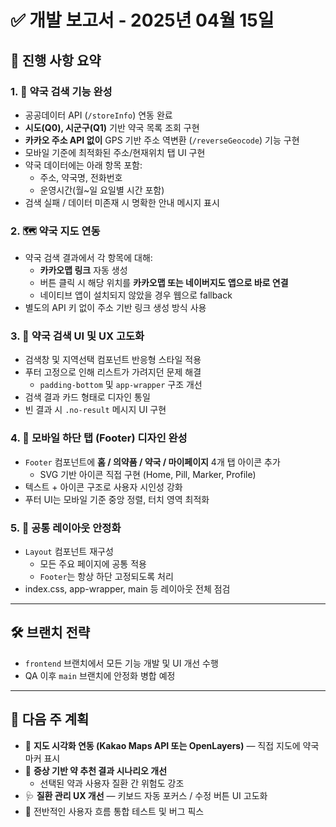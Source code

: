 
# ✅ 개발 보고서 - 2025년 04월 15일

## 📌 진행 사항 요약

### 1. 🏥 약국 검색 기능 완성
- 공공데이터 API (`/storeInfo`) 연동 완료
- **시도(Q0), 시군구(Q1)** 기반 약국 목록 조회 구현
- **카카오 주소 API 없이** GPS 기반 주소 역변환 (`/reverseGeocode`) 기능 구현
- 모바일 기준에 최적화된 주소/현재위치 탭 UI 구현
- 약국 데이터에는 아래 항목 포함:
  - 주소, 약국명, 전화번호
  - 운영시간(월~일 요일별 시간 포함)
- 검색 실패 / 데이터 미존재 시 명확한 안내 메시지 표시

### 2. 🗺 약국 지도 연동
- 약국 검색 결과에서 각 항목에 대해:
  - **카카오맵 링크** 자동 생성
  - 버튼 클릭 시 해당 위치를 **카카오맵 또는 네이버지도 앱으로 바로 연결**
  - 네이티브 앱이 설치되지 않았을 경우 웹으로 fallback
- 별도의 API 키 없이 주소 기반 링크 생성 방식 사용

### 3. 🧪 약국 검색 UI 및 UX 고도화
- 검색창 및 지역선택 컴포넌트 반응형 스타일 적용
- 푸터 고정으로 인해 리스트가 가려지던 문제 해결
  - `padding-bottom` 및 `app-wrapper` 구조 개선
- 검색 결과 카드 형태로 디자인 통일
- 빈 결과 시 `.no-result` 메시지 UI 구현

### 4. 📱 모바일 하단 탭 (Footer) 디자인 완성
- `Footer` 컴포넌트에 **홈 / 의약품 / 약국 / 마이페이지** 4개 탭 아이콘 추가
  - SVG 기반 아이콘 직접 구현 (Home, Pill, Marker, Profile)
- 텍스트 + 아이콘 구조로 사용자 시인성 강화
- 푸터 UI는 모바일 기준 중앙 정렬, 터치 영역 최적화

### 5. 🧭 공통 레이아웃 안정화
- `Layout` 컴포넌트 재구성
  - 모든 주요 페이지에 공통 적용
  - `Footer`는 항상 하단 고정되도록 처리
- index.css, app-wrapper, main 등 레이아웃 전체 점검

---

## 🛠 브랜치 전략

- `frontend` 브랜치에서 모든 기능 개발 및 UI 개선 수행
- QA 이후 `main` 브랜치에 안정화 병합 예정

---

## 🔄 다음 주 계획

- 📍 **지도 시각화 연동 (Kakao Maps API 또는 OpenLayers)** — 직접 지도에 약국 마커 표시
- 💊 **증상 기반 약 추천 결과 시나리오 개선**
  - 선택된 약과 사용자 질환 간 위험도 강조
- 🩺 **질환 관리 UX 개선** — 키보드 자동 포커스 / 수정 버튼 UI 고도화
- 🧪 전반적인 사용자 흐름 통합 테스트 및 버그 픽스
